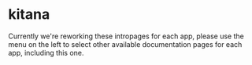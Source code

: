 # kitana

Currently we're reworking these intropages for each app, please use the menu on the left to select other available documentation pages for each app, including this one.
